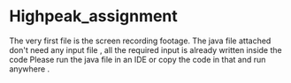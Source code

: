 # Highpeak_assignment
The very first file is the screen recording footage.
The java file attached don't need any input file , all the required input is already written inside the code
Please run the java file in an IDE or copy the code in that and run anywhere .
